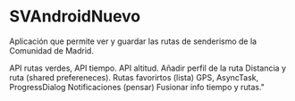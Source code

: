 # SVAndroidNuevo

Aplicación que permite ver y guardar las rutas de senderismo de la Comunidad de Madrid.

API rutas verdes, API tiempo.
API altitud. Añadir perfil de la ruta
Distancia y ruta (shared prefereneces).
Rutas favorirtos (lista)
GPS, AsyncTask, ProgressDialog
Notificaciones (pensar)
Fusionar info tiempo y rutas."

